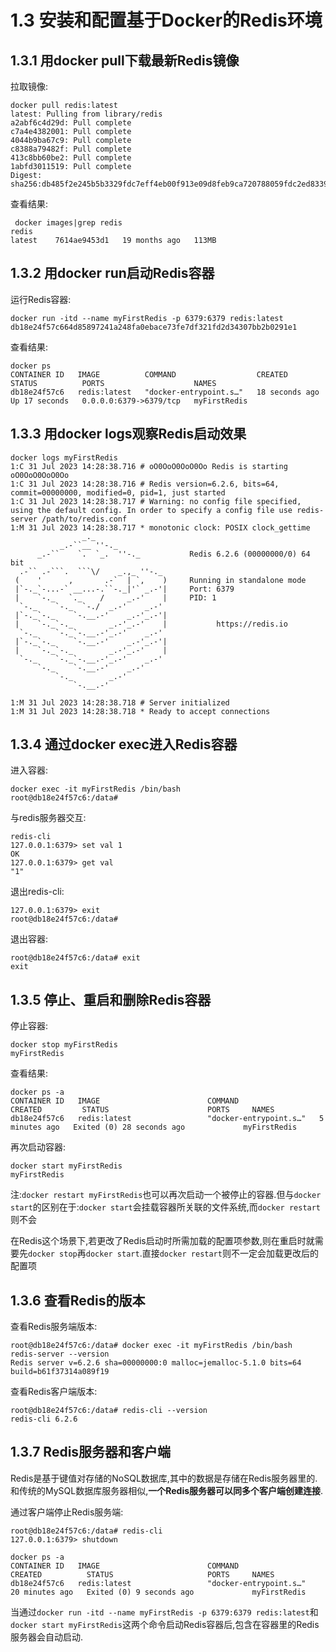 # 1.3 安装和配置基于Docker的Redis环境

## 1.3.1 用docker pull下载最新Redis镜像

拉取镜像:

```
docker pull redis:latest
latest: Pulling from library/redis
a2abf6c4d29d: Pull complete 
c7a4e4382001: Pull complete 
4044b9ba67c9: Pull complete 
c8388a79482f: Pull complete 
413c8bb60be2: Pull complete 
1abfd3011519: Pull complete 
Digest: sha256:db485f2e245b5b3329fdc7eff4eb00f913e09d8feb9ca720788059fdc2ed8339
```

查看结果:

```
 docker images|grep redis
redis                                                            latest    7614ae9453d1   19 months ago   113MB
```

## 1.3.2 用docker run启动Redis容器

运行Redis容器:

```
docker run -itd --name myFirstRedis -p 6379:6379 redis:latest
db18e24f57c664d85897241a248fa0ebace73fe7df321fd2d34307bb2b0291e1
```

查看结果:

```
docker ps
CONTAINER ID   IMAGE          COMMAND                  CREATED          STATUS          PORTS                    NAMES
db18e24f57c6   redis:latest   "docker-entrypoint.s…"   18 seconds ago   Up 17 seconds   0.0.0.0:6379->6379/tcp   myFirstRedis
```

## 1.3.3 用docker logs观察Redis启动效果

```
docker logs myFirstRedis
1:C 31 Jul 2023 14:28:38.716 # oO0OoO0OoO0Oo Redis is starting oO0OoO0OoO0Oo
1:C 31 Jul 2023 14:28:38.716 # Redis version=6.2.6, bits=64, commit=00000000, modified=0, pid=1, just started
1:C 31 Jul 2023 14:28:38.717 # Warning: no config file specified, using the default config. In order to specify a config file use redis-server /path/to/redis.conf
1:M 31 Jul 2023 14:28:38.717 * monotonic clock: POSIX clock_gettime
                _._                                                  
           _.-``__ ''-._                                             
      _.-``    `.  `_.  ''-._           Redis 6.2.6 (00000000/0) 64 bit
  .-`` .-```.  ```\/    _.,_ ''-._                                  
 (    '      ,       .-`  | `,    )     Running in standalone mode
 |`-._`-...-` __...-.``-._|'` _.-'|     Port: 6379
 |    `-._   `._    /     _.-'    |     PID: 1
  `-._    `-._  `-./  _.-'    _.-'                                   
 |`-._`-._    `-.__.-'    _.-'_.-'|                                  
 |    `-._`-._        _.-'_.-'    |           https://redis.io       
  `-._    `-._`-.__.-'_.-'    _.-'                                   
 |`-._`-._    `-.__.-'    _.-'_.-'|                                  
 |    `-._`-._        _.-'_.-'    |                                  
  `-._    `-._`-.__.-'_.-'    _.-'                                   
      `-._    `-.__.-'    _.-'                                       
          `-._        _.-'                                           
              `-.__.-'                                               

1:M 31 Jul 2023 14:28:38.718 # Server initialized
1:M 31 Jul 2023 14:28:38.718 * Ready to accept connections
```

## 1.3.4 通过docker exec进入Redis容器

进入容器:

```
docker exec -it myFirstRedis /bin/bash
root@db18e24f57c6:/data# 
```

与redis服务器交互:

```
redis-cli
127.0.0.1:6379> set val 1
OK
127.0.0.1:6379> get val
"1"
```

退出redis-cli:

```
127.0.0.1:6379> exit
root@db18e24f57c6:/data# 
```

退出容器:

```
root@db18e24f57c6:/data# exit
exit
```

## 1.3.5 停止、重启和删除Redis容器

停止容器:

```
docker stop myFirstRedis
myFirstRedis
```

查看结果:

```
docker ps -a           
CONTAINER ID   IMAGE                        COMMAND                  CREATED         STATUS                      PORTS     NAMES
db18e24f57c6   redis:latest                 "docker-entrypoint.s…"   5 minutes ago   Exited (0) 28 seconds ago             myFirstRedis
```

再次启动容器:

```
docker start myFirstRedis
myFirstRedis
```

注:`docker restart myFirstRedis`也可以再次启动一个被停止的容器.但与`docker start`的区别在于:`docker start`会挂载容器所关联的文件系统,而`docker restart`则不会

在Redis这个场景下,若更改了Redis启动时所需加载的配置项参数,则在重启时就需要先`docker stop`再`docker start`.直接`docker restart`则不一定会加载更改后的配置项

## 1.3.6 查看Redis的版本

查看Redis服务端版本:

```
root@db18e24f57c6:/data# docker exec -it myFirstRedis /bin/bash
redis-server --version
Redis server v=6.2.6 sha=00000000:0 malloc=jemalloc-5.1.0 bits=64 build=b61f37314a089f19
```

查看Redis客户端版本:

```
root@db18e24f57c6:/data# redis-cli --version
redis-cli 6.2.6
```

## 1.3.7 Redis服务器和客户端

Redis是基于键值对存储的NoSQL数据库,其中的数据是存储在Redis服务器里的.和传统的MySQL数据库服务器相似,**一个Redis服务器可以同多个客户端创建连接**.

通过客户端停止Redis服务端:

```
root@db18e24f57c6:/data# redis-cli
127.0.0.1:6379> shutdown
```

```
docker ps -a
CONTAINER ID   IMAGE                        COMMAND                  CREATED          STATUS                     PORTS     NAMES
db18e24f57c6   redis:latest                 "docker-entrypoint.s…"   20 minutes ago   Exited (0) 9 seconds ago             myFirstRedis
```

当通过`docker run -itd --name myFirstRedis -p 6379:6379 redis:latest`和`docker start myFirstRedis`这两个命令启动Redis容器后,包含在容器里的Redis服务器会自动启动.